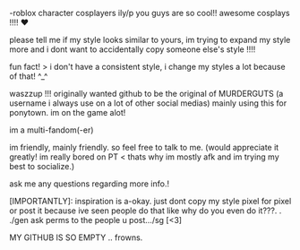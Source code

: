 -roblox character cosplayers ily/p you guys are so cool!! awesome cosplays !!!! ❤️

please tell me if my style looks similar to yours, im trying to expand my style more and i dont want to accidentally copy someone else's style !!!!

fun fact! >
i don't have a consistent style, i change my styles a lot because of that! ^_^

waszzup !!! originally wanted github to be the original of MURDERGUTS (a username i always use on a lot of other social medias) mainly using this for ponytown.  im on the game alot!

im a multi-fandom(-er)

im friendly, mainly friendly.
so feel free to talk to me. (would appreciate it greatly! im really bored on PT < thats why im mostly afk and im trying my best to socialize.)

ask me any questions regarding more info.!

[IMPORTANTLY]: inspiration is a-okay. just dont copy my style pixel for pixel or post it because ive seen people do that like why do you even do it???. . ./gen ask perms to the people u post.../sg [<3]

MY GITHUB IS SO EMPTY .. frowns.